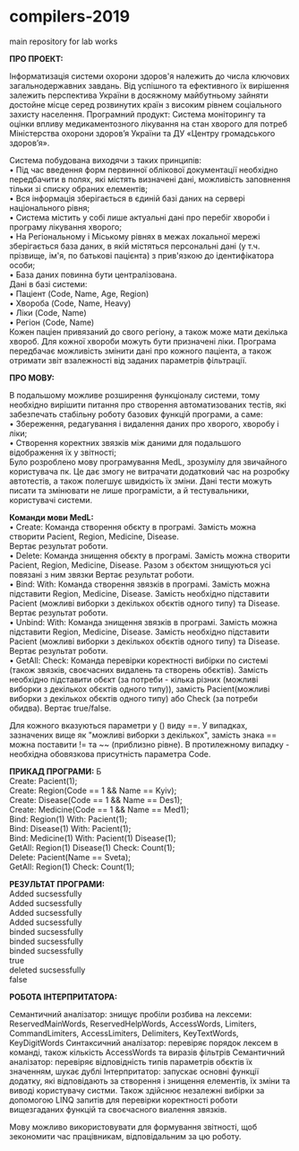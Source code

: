 # compilers-2019
main repository for lab works

<b>ПРО ПРОЕКТ:</b>

Інформатизація системи охорони здоров'я належить до числа ключових загальнодержавних завдань. Від успішного та ефективного їх вирішення залежить перспектива України в досяжному майбутньому зайняти достойне місце серед розвинутих країн з високим рівнем соціального захисту населення. 
Програмний продукт: Система моніторингу та оцінки впливу медикаментозного лікування на стан хворого для потреб Міністерства охорони здоров’я України та ДУ «Центру громадського здоров’я».

Система побудована виходячи з таких принципів:
<br>•	Під час введення форм первинної облікової документації необхідно передбачити в полях, які містять визначені дані, 
можливість заповнення тільки зі списку обраних  елементів;
<br>•	Вся інформація зберігається в єдиній базі даних на сервері національного рівня;
<br>•	Система містить у собі лише актуальні дані про перебіг хвороби і програму лікування хворого;
<br>•	На Регіональному і Міському рівнях в межах локальної мережі зберігається  база даних, в якій містяться персональні дані (у т.ч. прізвище, iм'я, по батькові пацієнта) з прив'язкою до ідентифікатора  особи;
<br>•	База даних повинна бути централізована.
<br>Дані в базі системи:
<br>•	Паціент (Code, Name, Age, Region)
<br>•	Хвороба (Code, Name, Heavy)
<br>•	Ліки (Code, Name)
<br>•	Регіон (Code, Name)
<br>Кожен паціен привязаний до свого регіону, а також може мати декілька хвороб. Для кожної хвороби можуть бути призначені ліки. Програма передбачає можливість змінити дані про кожного паціента, а також отримати звіт взалежності від заданих параметрів фільтрації.

<b>ПРО МОВУ:</b>

В подальшому можливе розширення функціоналу системи, тому необхідно вирішити питання про створення автоматизованих тестів, які забезпечать стабільну роботу базових функцій програми, а саме:
<br>•	Збереження, редагування і видалення даних про хворого, хворобу і ліки;
<br>•	Створення коректних звязків між даними для подальшого відображення їх у звітності;
<br>Було розроблено мову програмування MedL, зрозумілу для звичайного користувача пк. Це дає змогу не витрачати додатковий час на розробку автотестів, а також полегшує швидкість їх зміни. Дані тести можуть писати та змінювати не лише програмісти, а й тестувальники, користувачі системи.

<b>Команди мови MedL:</b>
<br>  •	Create: <obj>
    Команда створення обєкту в програмі. Замість <obj> можна створити Pacient, Region, Medicine, Disease.   
    Вертає результат роботи.
<br>  •	Delete: <obj>
    Команда знищення обєкту в програмі. Замість <obj> можна створити Pacient, Region, Medicine, Disease. Разом з обєктом знищуються усі повязані з ним звязки
    Вертає результат роботи.
<br>  •	Bind: <obj1> With: <obj2>
    Команда створення звязків в програмі. Замість <obj1> можна підставити Region, Medicine, Disease. Замість <obj2> необхідно підставити Pacient (можливі виборки з декількох обєктів одного типу) та Disease.
    Вертає результат роботи.
<br>  •	Unbind: <obj1> With: <obj2>
    Команда знищення звязків в програмі. Замість <obj1> можна підставити Region, Medicine, Disease. Замість <obj2> необхідно підставити     Pacient (можливі виборки з декількох обєктів одного типу) та Disease.
    Вертає результат роботи.
<br>  •	GetAll: <path1> Check: <obj1>
    Команда перевірки коректності вибірки по системі (також звязків, своєчасних видалень та створень обєктів). Замість <path1> необхідно      підставити обєкт <obj> (за потреби - кілька різних (можливі виборки з декількох обєктів одного типу)), замість <obj1> Pacient(можливі виборки з декількох обєктів одного типу) або Check (за потреби обидва).
    Вертає true/false.
    
Для кожного <obj> вказуються параметри у () виду <param>==<value>. У випадках, зазначених вище як "можливі виборки з декількох", замість знака == можна поставити != та ~~ (приблизно рівне). В протилежному випадку - необхідна обовязкова присутність параметра Code.

<b>ПРИКАД ПРОГРАМИ:</b>
Б
<br>        Create: Pacient(1);
<br>        Create: Region(Code == 1 && Name == Kyiv);
<br>        Create: Disease(Code == 1 && Name == Des1);
<br>        Create: Medicine(Code == 1 && Name == Med1);
<br>        Bind: Region(1) With: Pacient(1);
<br>        Bind: Disease(1) With: Pacient(1);
<br>        Bind: Medicine(1) With: Pacient(1) Disease(1);
<br>        GetAll: Region(1) Disease(1) Check: Count(1);
<br>        Delete: Pacient(Name == Sveta);
<br>        GetAll: Region(1) Check: Count(1);

<b>РЕЗУЛЬТАТ ПРОГРАМИ:</b>
<br>        Added sucsessfully
<br>        Added sucsessfully
<br>        Added sucsessfully
<br>        Added sucsessfully
<br>        binded sucsessfully
<br>        binded sucsessfully
<br>        binded sucsessfully
<br>        true
<br>        deleted sucsessfully
<br>        false

<b>РОБОТА ІНТЕРПРИТАТОРА:</b>

Семантичний аналізатор: знищує пробіли
розбива на лексеми: ReservedMainWords, ReservedHelpWords, AccessWords, Limiters, CommandLimiters, AccessLimiters, Delimiters, KeyTextWords, KeyDigitWords
Синтаксичний аналізатор: перевіряє порядок лексем в команді, також кількість AccessWords та виразів фільтрів
Семантичний аналізатор: перевіряє відповідність типів параметрів обєктів їх значенням, шукає дублі
Інтерпритатор: запускає основні функції додатку, які відповідають за створення і знищення елементів, їх зміни та виводі користувачу систми. Також здійснює незалежні вибірки за допомогою LINQ запитів для перевірки коректності роботи вищезгаданих функцій та своєчасного виалення звязків.

Мову можливо використовувати для формування звітності, щоб зекономити час працівникам, відповідальним за цю роботу.

